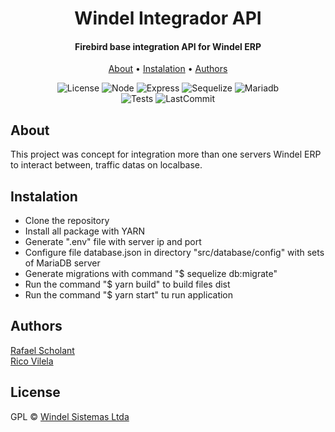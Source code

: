 <h1 align="center">
	Windel Integrador API
</h1>

<h4 align="center">Firebird base integration API for Windel ERP</h4>

<p align="center">
  <a href="#about">About</a> • <a href="#dificults">Instalation</a> • <a href="#modifications">Authors</a>
</p>

<center>
<p>

![License](https://img.shields.io/badge/GPL-3/2007-green) ![Node](https://img.shields.io/badge/node-14.16.1-brightgreen) ![Express](https://img.shields.io/badge/express-4.17.1-yellow) ![Sequelize](https://img.shields.io/badge/sequelize-6.6.2-informational) ![Mariadb](https://img.shields.io/badge/mariadb-10.3.27-9cf)<br />
![Tests](https://img.shields.io/badge/tests-100%25-green) ![LastCommit](https://img.shields.io/badge/last%20commit-Jul-orange)

</p>
</center>

## About

This project was concept for integration more than one servers Windel ERP to interact between, traffic datas on localbase.

## Instalation

- Clone the repository
- Install all package with YARN
- Generate ".env" file with server ip and port
- Configure file database.json in directory "src/database/config" with sets of MariaDB server
- Generate migrations with command "$ sequelize db:migrate"
- Run the command "$ yarn build" to build files dist
- Run the command "$ yarn start" tu run application

## Authors

<a href="https://github.com/rscholant">Rafael Scholant</a><br />
<a href="https://github.com/ricovilela">Rico Vilela</a>

## License

GPL © [Windel Sistemas Ltda](https://github.com/windelsistemas/windel-integrador-api/blob/main/LICENSE)
